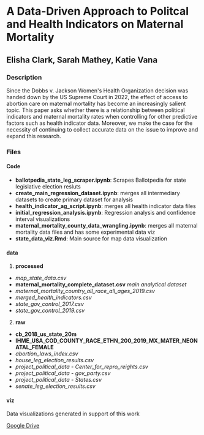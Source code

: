 # A Data-Driven Approach to Politcal and Health Indicators on Maternal Mortality 
## Elisha Clark, Sarah Mathey, Katie Vana

### Description
Since the Dobbs v. Jackson Women's Health Organization decision was handed down by the US Supreme Court in 2022, the effect of access to abortion care on maternal mortality has become an increasingly salient topic. This paper asks whether there is a relationship between political indicators and maternal mortality rates when controlling for other predictive factors such as health indicator data. Moreover, we make the case for the necessity of continuing to collect accurate data on the issue to improve and expand this research.

### Files

#### Code
- **ballotpedia_state_leg_scraper.ipynb**: Scrapes Ballotpedia for state legislative election resluts 
- **create_main_regression_dataset.ipynb**: merges all intermediary datasets to create primary dataset for analysis
- **health_indicator_ag_script.ipynb**: merges all health indicator data files 
- **initial_regression_analysis.ipynb**: Regression analysis and confidence interval visualizations
- **maternal_mortality_county_data_wrangling.ipynb**: merges all maternal mortality data files and has some experimental data viz 
- **state_data_viz.Rmd**: Main source for map data visualization 

#### data
1. **processed**
- *map_state_data.csv*
- **maternal_mortality_complete_dataset.csv** *main analytical dataset*
- *maternal_mortality_country_all_race_all_ages_2019.csv*
- *merged_health_indicators.csv*
- *state_gov_control_2017.csv*
- *state_gov_control_2019.csv*

2. **raw**
- **cb_2018_us_state_20m**
- **IHME_USA_COD_COUNTY_RACE_ETHN_200_2019_MX_MATER_NEONATAL_FEMALE**
- *abortion_laws_index.csv*
- *house_leg_election_results.csv*
- *project_political_data - Center_for_repro_reights.csv*
- *project_political_data - gov_party.csv*
- *project_political_data - States.csv*
- *senate_leg_election_results.csv*

#### viz
Data visualizations generated in support of this work 

[Google Drive](https://drive.google.com/drive/u/1/folders/1VKmPn7mmTaHvDyF3V5ZUW3z9oejjiPNt)
